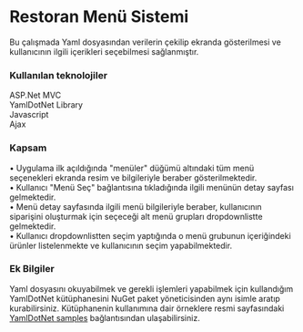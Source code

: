 # Restoran Menü Sistemi
Bu çalışmada Yaml dosyasından verilerin çekilip ekranda gösterilmesi ve kullanıcının ilgili içerikleri seçebilmesi sağlanmıştır.

### Kullanılan teknolojiler
ASP.Net MVC  
YamlDotNet Library  
Javascript  
Ajax  

### Kapsam
• Uygulama ilk açıldığında "menüler" düğümü altındaki tüm menü seçenekleri ekranda resim ve bilgileriyle beraber gösterilmektedir.  
• Kullanıcı "Menü Seç" bağlantısına tıkladığında ilgili menünün detay sayfası gelmektedir.  
• Menü detay sayfasında ilgili menü bilgileriyle beraber, kullanıcının siparişini oluşturmak için seçeceği alt menü grupları   dropdownlistte gelmektedir.   
• Kullanıcı dropdownlistten seçim yaptığında o menü grubunun içeriğindeki ürünler listelenmekte ve kullanıcının seçim yapabilmektedir.  

### Ek Bilgiler
Yaml dosyasını okuyabilmek ve gerekli işlemleri yapabilmek için kullandığım YamlDotNet kütüphanesini NuGet paket yöneticisinden aynı isimle aratıp kurabilirsiniz. Kütüphanenin kullanımına dair örneklere resmi sayfasındaki [YamlDotNet samples](https://github.com/aaubry/YamlDotNet/tree/master/YamlDotNet.Samples) bağlantısından ulaşabilirsiniz.

